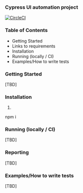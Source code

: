 ### Cypress UI  automation project
[![CircleCI](https://circleci.com/gh/Leitirion/Project1.svg?style=svg)](https://circleci.com/gh/Leitirion/Project1)

### Table of Contents

- Getting Started
- Links to requirements
- Installation
- Running (locally / CI)
- Examples/How to write tests

### Getting Started
[TBD]

### Installation
 1. 
 npm i 

###  Running (locally / CI)
[TBD]

### Reporting
 [TBD]
 

### Examples/How to write tests
[TBD]
